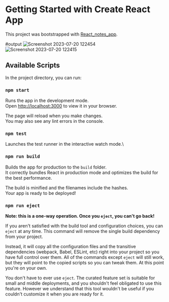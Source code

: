 # Getting Started with Create React App

This project was bootstrapped with [React_notes_app](https://github.com/CuriousAni/React_notes_app).

#output
![Screenshot 2023-07-20 122454](https://github.com/CuriousAni/React_notes_app/assets/118065670/c5e4bb55-ecc6-4c83-bbec-c27dd977963d)
![Screenshot 2023-07-20 122415](https://github.com/CuriousAni/React_notes_app/assets/118065670/b6b725b9-0858-4cb7-9c58-0e8ba6b9932d)


## Available Scripts

In the project directory, you can run:

### `npm start`

Runs the app in the development mode.\
Open [http://localhost:3000](http://localhost:3000) to view it in your browser.

The page will reload when you make changes.\
You may also see any lint errors in the console.

### `npm test`

Launches the test runner in the interactive watch mode.\


### `npm run build`

Builds the app for production to the `build` folder.\
It correctly bundles React in production mode and optimizes the build for the best performance.

The build is minified and the filenames include the hashes.\
Your app is ready to be deployed!

### `npm run eject`

**Note: this is a one-way operation. Once you `eject`, you can't go back!**

If you aren't satisfied with the build tool and configuration choices, you can `eject` at any time. This command will remove the single build dependency from your project.

Instead, it will copy all the configuration files and the transitive dependencies (webpack, Babel, ESLint, etc) right into your project so you have full control over them. All of the commands except `eject` will still work, but they will point to the copied scripts so you can tweak them. At this point you're on your own.

You don't have to ever use `eject`. The curated feature set is suitable for small and middle deployments, and you shouldn't feel obligated to use this feature. However we understand that this tool wouldn't be useful if you couldn't customize it when you are ready for it.
